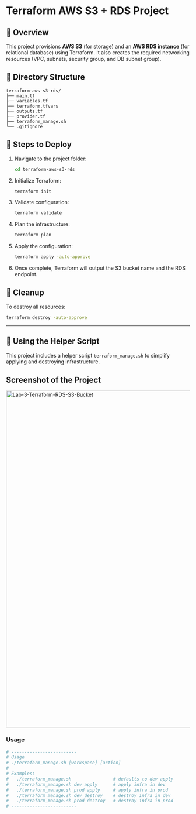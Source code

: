 # Terraform AWS S3 + RDS Project

## 📌 Overview

This project provisions **AWS S3** (for storage) and an **AWS RDS instance** (for relational database) using Terraform. It also creates the required networking resources (VPC, subnets, security group, and DB subnet group).

## 📂 Directory Structure

```
terraform-aws-s3-rds/
├── main.tf
├── variables.tf
├── terraform.tfvars
├── outputs.tf
├── provider.tf
├── terraform_manage.sh
└── .gitignore
```

## 🚀 Steps to Deploy

1. Navigate to the project folder:

   ```bash
   cd terraform-aws-s3-rds
   ```

2. Initialize Terraform:

   ```bash
   terraform init
   ```

3. Validate configuration:

   ```bash
   terraform validate
   ```

4. Plan the infrastructure:

   ```bash
   terraform plan
   ```

5. Apply the configuration:

   ```bash
   terraform apply -auto-approve
   ```

6. Once complete, Terraform will output the S3 bucket name and the RDS endpoint.

## 🧹 Cleanup

To destroy all resources:

```bash
terraform destroy -auto-approve
```

---

## 🔧 Using the Helper Script

This project includes a helper script `terraform_manage.sh` to simplify applying and destroying infrastructure.

## Screenshot of the Project
<img width="1694" height="921" alt="Lab-3-Terraform-RDS-S3-Bucket" src="https://github.com/user-attachments/assets/d732e809-e175-41f0-914d-3f67f2e1fdf9" />

### Usage

```bash
# -------------------------
# Usage
# ./terraform_manage.sh [workspace] [action]
#
# Examples:
#   ./terraform_manage.sh                # defaults to dev apply
#   ./terraform_manage.sh dev apply      # apply infra in dev
#   ./terraform_manage.sh prod apply     # apply infra in prod
#   ./terraform_manage.sh dev destroy    # destroy infra in dev
#   ./terraform_manage.sh prod destroy   # destroy infra in prod
# -------------------------
```
